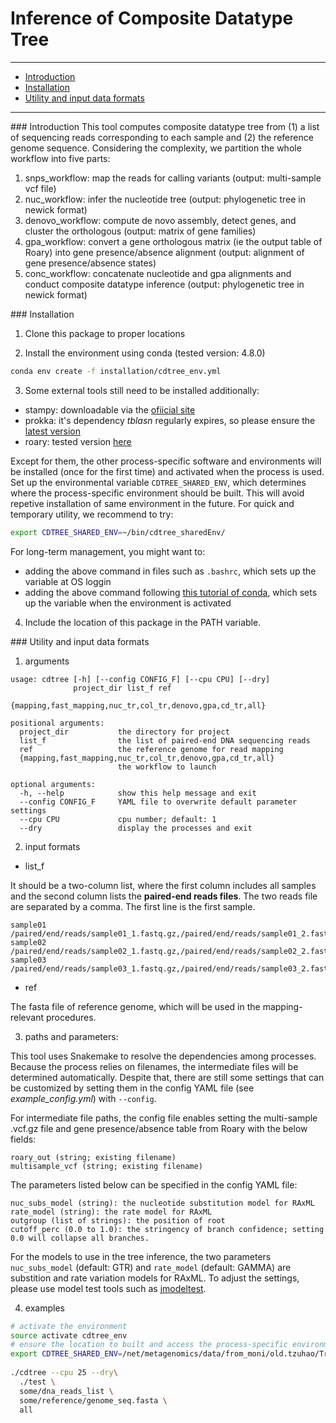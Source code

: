<!--
SPDX-FileCopyrightText: 2021 Tzu-Hao Kuo

SPDX-License-Identifier: GPL-3.0-or-later
-->

# Inference of Composite Datatype Tree 

---
- [Introduction](#introduction)
- [Installation](#installation)
- [Utility and input data formats](#utility) 
---

###<a name="introduction"></a> Introduction
This tool computes composite datatype tree from (1) a list of sequencing reads corresponding to each sample and (2) the reference genome sequence.
Considering the complexity, we partition the whole workflow into five parts:
1. snps\_workflow: map the reads for calling variants (output: multi-sample vcf file)
2. nuc\_workflow: infer the nucleotide tree (output: phylogenetic tree in newick format)
3. denovo\_workflow: compute de novo assembly, detect genes, and cluster the
   orthologous (output: matrix of gene families)
4. gpa\_workflow: convert a gene orthologous matrix (ie the output table of
   Roary) into gene presence/absence alignment (output: alignment of gene presence/absence states)
5. conc\_workflow: concatenate nucleotide and gpa alignments and conduct
   composite datatype inference (output: phylogenetic tree in newick format)

###<a name="installation"></a> Installation
1. Clone this package to proper locations

2. Install the environment using conda (tested version: 4.8.0)
```sh
conda env create -f installation/cdtree_env.yml
```

3. Some external tools still need to be installed additionally:

- stampy: downloadable via the [ofiicial site](https://www.well.ox.ac.uk/research/research-groups/lunter-group/lunter-group/stampy)
- prokka: it's dependency _tblasn_ regularly expires, so please ensure the [latest version](https://github.com/tseemann/prokka)
- roary: tested version [here](https://github.com/hzi-bifo/Roary)

Except for them, the other process-specific software and environments will be installed (once for the first time) and activated when the process is used. Set up the environmental variable `CDTREE_SHARED_ENV`, which determines where the process-specific environment should be built. This will avoid repetive installation of same environment in the future. For quick and temporary utility, we recommend to try:

```sh
export CDTREE_SHARED_ENV=~/bin/cdtree_sharedEnv/
```

For long-term management, you might want to:
- adding the above command in files such as `.bashrc`, which sets up the
  variable at OS loggin
- adding the above command following [this tutorial of conda](https://docs.conda.io/projects/conda/en/latest/user-guide/tasks/manage-environments.html#saving-environment-variables), which sets up the variable when the environment is activated

4. Include the location of this package in the PATH variable. 

###<a name="utility"></a> Utility and input data formats

1. arguments
```
usage: cdtree [-h] [--config CONFIG_F] [--cpu CPU] [--dry]
              project_dir list_f ref
              {mapping,fast_mapping,nuc_tr,col_tr,denovo,gpa,cd_tr,all}

positional arguments:
  project_dir           the directory for project
  list_f                the list of paired-end DNA sequencing reads
  ref                   the reference genome for read mapping
  {mapping,fast_mapping,nuc_tr,col_tr,denovo,gpa,cd_tr,all}
                        the workflow to launch

optional arguments:
  -h, --help            show this help message and exit
  --config CONFIG_F     YAML file to overwrite default parameter settings
  --cpu CPU             cpu number; default: 1
  --dry                 display the processes and exit
```

2. input formats

- list_f

It should be a two-column list, where the first column includes all samples and the second column lists the __paired-end reads files__. The two reads file are separated by a comma. The first line is the first sample.
```
sample01	/paired/end/reads/sample01_1.fastq.gz,/paired/end/reads/sample01_2.fastq.gz
sample02	/paired/end/reads/sample02_1.fastq.gz,/paired/end/reads/sample02_2.fastq.gz
sample03	/paired/end/reads/sample03_1.fastq.gz,/paired/end/reads/sample03_2.fastq.gz
```

- ref

The fasta file of reference genome, which will be used in the mapping-relevant
procedures.

3. paths and parameters:

This tool uses Snakemake to resolve the dependencies among processes. Because the process relies on filenames, the intermediate files will be determined automatically. Despite that, there are still some settings that can be customized by setting them in the config YAML file (see *example_config.yml*) with `--config`.

For intermediate file paths, the config file enables setting the multi-sample .vcf.gz file and gene presence/absence table from Roary with the below fields:
```
roary_out (string; existing filename)
multisample_vcf (string; existing filename)
```

The parameters listed below can be specified in the config YAML file:
```
nuc_subs_model (string): the nucleotide substitution model for RAxML
rate_model (string): the rate model for RAxML
outgroup (list of strings): the position of root
cutoff_perc (0.0 to 1.0): the stringency of branch confidence; setting 0.0 will collapse all branches.

```

For the models to use in the tree inference, the two parameters `nuc_subs_model` (default: GTR) and `rate_model` (default: GAMMA) are substition and rate variation models for RAxML. To adjust the settings, please use model test tools such as [jmodeltest](https://github.com/ddarriba/jmodeltest2).

4. examples

```sh
# activate the environment
source activate cdtree_env
# ensure the location to built and access the process-specific environments
export CDTREE_SHARED_ENV=/net/metagenomics/data/from_moni/old.tzuhao/TreePaper/shared_envs
 
./cdtree --cpu 25 --dry\
  ./test \
  some/dna_reads_list \
  some/reference/genome_seq.fasta \
  all 
```

